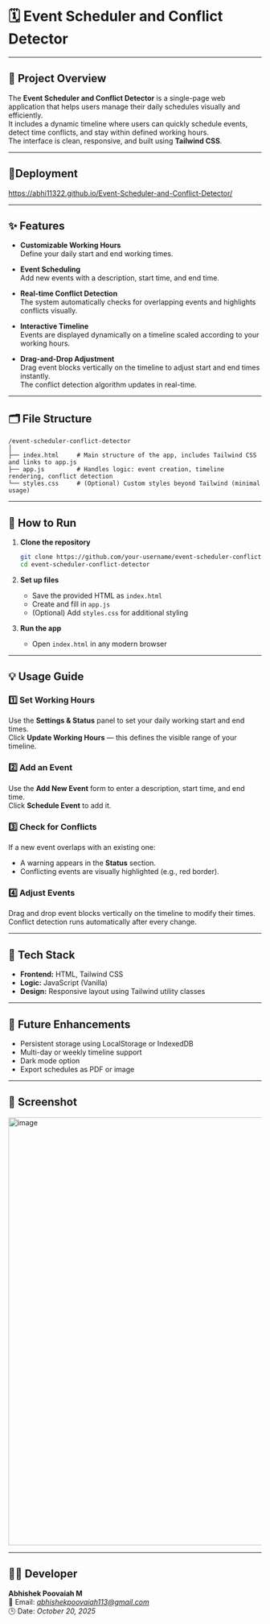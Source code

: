 # 🗓️ Event Scheduler and Conflict Detector

---

## 📘 Project Overview

The **Event Scheduler and Conflict Detector** is a single-page web application that helps users manage their daily schedules visually and efficiently.  
It includes a dynamic timeline where users can quickly schedule events, detect time conflicts, and stay within defined working hours.  
The interface is clean, responsive, and built using **Tailwind CSS**.

---

## 🚀Deployment

https://abhi11322.github.io/Event-Scheduler-and-Conflict-Detector/

---

## ✨ Features

- **Customizable Working Hours**  
  Define your daily start and end working times.

- **Event Scheduling**  
  Add new events with a description, start time, and end time.

- **Real-time Conflict Detection**  
  The system automatically checks for overlapping events and highlights conflicts visually.

- **Interactive Timeline**  
  Events are displayed dynamically on a timeline scaled according to your working hours.

- **Drag-and-Drop Adjustment**  
  Drag event blocks vertically on the timeline to adjust start and end times instantly.  
  The conflict detection algorithm updates in real-time.

---

## 🗂️ File Structure

```
/event-scheduler-conflict-detector
│
├── index.html     # Main structure of the app, includes Tailwind CSS and links to app.js
├── app.js         # Handles logic: event creation, timeline rendering, conflict detection
└── styles.css     # (Optional) Custom styles beyond Tailwind (minimal usage)
```

---

## 🚀 How to Run

1. **Clone the repository**
   ```bash
   git clone https://github.com/your-username/event-scheduler-conflict-detector.git
   cd event-scheduler-conflict-detector
   ```

2. **Set up files**
   - Save the provided HTML as `index.html`
   - Create and fill in `app.js`
   - (Optional) Add `styles.css` for additional styling

3. **Run the app**
   - Open `index.html` in any modern browser

---

## 💡 Usage Guide

### 1️⃣ Set Working Hours
Use the **Settings & Status** panel to set your daily working start and end times.  
Click **Update Working Hours** — this defines the visible range of your timeline.

### 2️⃣ Add an Event
Use the **Add New Event** form to enter a description, start time, and end time.  
Click **Schedule Event** to add it.

### 3️⃣ Check for Conflicts
If a new event overlaps with an existing one:
- A warning appears in the **Status** section.
- Conflicting events are visually highlighted (e.g., red border).

### 4️⃣ Adjust Events
Drag and drop event blocks vertically on the timeline to modify their times.  
Conflict detection runs automatically after every change.

---

## 🧠 Tech Stack

- **Frontend:** HTML, Tailwind CSS  
- **Logic:** JavaScript (Vanilla)  
- **Design:** Responsive layout using Tailwind utility classes

---

## 🔮 Future Enhancements

- Persistent storage using LocalStorage or IndexedDB  
- Multi-day or weekly timeline support  
- Dark mode option  
- Export schedules as PDF or image  

---

## 📄 Screenshot

<img width="1143" height="850" alt="image" src="https://github.com/user-attachments/assets/6cd49204-488f-4c73-9f10-d2d46d1e7ad9" />

---

## 👨‍💻 Developer

**Abhishek Poovaiah M**  
📧 Email: *abhishekpoovaiah113@gmail.com*  
🕒 Date: *October 20, 2025*
